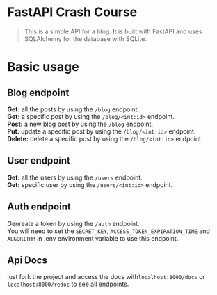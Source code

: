 # FastAPI Crash Course

> This is a simple API for a blog. It is built with FastAPI and uses SQLAlchemy for the database with SQLite.

# Basic usage
    
## Blog endpoint

**Get:** all the posts by using the `/blog` endpoint.
<br />
**Get:** a specific post by using the `/blog/<int:id>` endpoint.
<br />
**Post:** a new blog post by using the `/blog` endpoint.
<br />
**Put:** update a specific post by using the `/blog/<int:id>` endpoint.
<br />
**Delete:** delete a specific post by using the `/blog/<int:id>` endpoint.

## User endpoint

**Get:** all the users by using the `/users` endpoint.
<br />
**Get:** specific user by using the `/users/<int:id>` endpoint.

## Auth endpoint

Genreate a token by using the `/auth` endpoint.
<br />
You will need to set the `SECRET_KEY`, `ACCESS_TOKEN_EXPIRATION_TIME` and `ALGORITHM` in .env environment variable to 
use this endpoint.

## Api Docs

just fork the project and access the docs with`localhost:8000/docs` or `localhost:8000/redoc`
to see all endpoints.